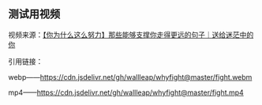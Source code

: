 ## 测试用视频

视频来源：[【你为什么这么努力】那些能够支撑你走得更远的句子｜送给迷茫中的你](https://www.bilibili.com/video/BV1M7411b76o?from=search&seid=1181845192667039560)

引用链接：

webp——https://cdn.jsdelivr.net/gh/wallleap/whyfight@master/fight.webm

mp4——https://cdn.jsdelivr.net/gh/wallleap/whyfight@master/fight.mp4